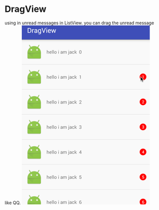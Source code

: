 # DragView
using in unread messages in ListView. you can drag the unread message  like QQ.
![](https://github.com/zjdyhant/DragView/blob/master/app/src/main/res/raw/dragview.gif)
